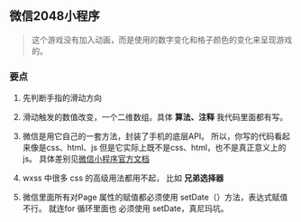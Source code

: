 ## 微信2048小程序
> 这个游戏没有加入动画，而是使用的数字变化和格子颜色的变化来呈现游戏的。

### 要点
1. 先判断手指的滑动方向
2. 滑动触发的数值改变，一个二维数组。具体 **算法、注释** 我代码里面都有写。
3. 微信是用它自己的一套方法，封装了手机的底层API。
所以，你写的代码看起来像是css、html、js 但是它实际上既不是css、html，也不是真正意义上的js。
具体差别见[微信小程序官方文档](https://mp.weixin.qq.com/debug/wxadoc/dev/)

4. wxss 中很多 css 的高级用法都用不起， 比如 **兄弟选择器**

5. 微信里面所有对Page 属性的赋值都必须使用 setDate（）方法，表达式赋值不行。 就连for 循环里面也
必须使用 setDate，真尼玛坑。

